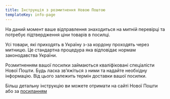 ```yaml
---
title: Інструкція з розмитнення Новою Поштою
templateKey: info-page
---
```

На даний момент ваше відправлення знаходиться на митній перевірці та потребує підтвердження ціни товарів в посилці.

Усі товари, які приходять в Україну з-за кордону проходять через митницю. Це стандартна процедура яка відповідає нормам законодавства України.

Розмитненням вашої посилки займаються кваліфіковані спеціалісти Нової Пошти. Будь ласка зв’яжіться з ними та надайте необхідну інформацію. Від цього залежить термін доставки вашої посилки.

Більш детальну інструкцію ви можете отримати на сайті Нової Пошти або за [посиланням](https://novaposhta.ua/uploads/misc/doc/customsclearance.pdf)